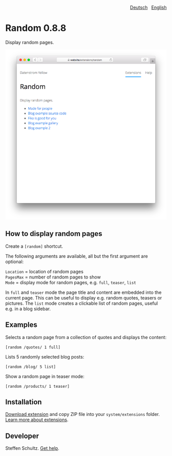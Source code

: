 <p align="right"><a href="README-de.md">Deutsch</a> &nbsp; <a href="README.md">English</a></p>

# Random 0.8.8

Display random pages.

<p align="center"><img src="random-screenshot.png?raw=true" alt="Screenshot"></p>

## How to display random pages

Create a `[random]` shortcut. 

The following arguments are available, all but the first argument are optional:

`Location` = location of random pages  
`PagesMax` = number of random pages to show  
`Mode` = display mode for random pages, e.g. `full`, `teaser`, `list`   

In `full` and `teaser` mode the page title and content are embedded into the current page. This can be useful to display e.g. random quotes, teasers or pictures. The `list` mode creates a clickable list of random pages, useful e.g. in a blog sidebar. 

## Examples

Selects a random page from a collection of quotes and displays the content:

    [random /quotes/ 1 full]

Lists 5 randomly selected blog posts:

    [random /blog/ 5 list]

Show a random page in teaser mode: 

    [random /products/ 1 teaser]

## Installation

[Download extension](https://github.com/datenstrom/yellow-extensions/raw/main/downloads/random.zip) and copy ZIP file into your `system/extensions` folder. [Learn more about extensions](https://github.com/annaesvensson/yellow-update).

## Developer

Steffen Schultz. [Get help](https://datenstrom.se/yellow/help/).
